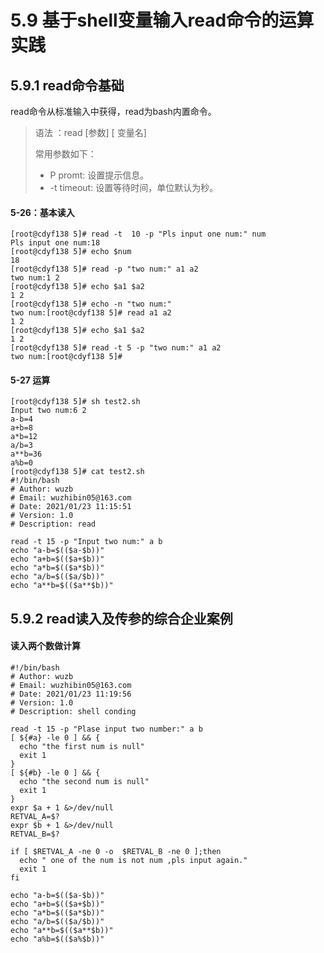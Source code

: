 # 5.9 基于shell变量输入read命令的运算实践



## 5.9.1 read命令基础

read命令从标准输入中获得，read为bash内置命令。

> 语法  ：read [参数]  [ 变量名]
>
> 常用参数如下：
>
> - P promt: 设置提示信息。
> - -t timeout: 设置等待时间，单位默认为秒。



#### 5-26：基本读入

```shell
[root@cdyf138 5]# read -t  10 -p "Pls input one num:" num
Pls input one num:18
[root@cdyf138 5]# echo $num
18
[root@cdyf138 5]# read -p "two num:" a1 a2
two num:1 2
[root@cdyf138 5]# echo $a1 $a2
1 2
[root@cdyf138 5]# echo -n "two num:"
two num:[root@cdyf138 5]# read a1 a2
1 2
[root@cdyf138 5]# echo $a1 $a2
1 2
[root@cdyf138 5]# read -t 5 -p "two num:" a1 a2
two num:[root@cdyf138 5]# 
```

#### 5-27  运算

```shell
[root@cdyf138 5]# sh test2.sh
Input two num:6 2
a-b=4
a+b=8
a*b=12
a/b=3
a**b=36
a%b=0
[root@cdyf138 5]# cat test2.sh
#!/bin/bash
# Author: wuzb
# Email: wuzhibin05@163.com
# Date: 2021/01/23 11:15:51
# Version: 1.0
# Description: read

read -t 15 -p "Input two num:" a b
echo "a-b=$(($a-$b))"
echo "a+b=$(($a+$b))"
echo "a*b=$(($a*$b))"
echo "a/b=$(($a/$b))"
echo "a**b=$(($a**$b))"
```



## 5.9.2 read读入及传参的综合企业案例



#### 读入两个数做计算

```shell
#!/bin/bash
# Author: wuzb
# Email: wuzhibin05@163.com
# Date: 2021/01/23 11:19:56
# Version: 1.0
# Description: shell conding

read -t 15 -p "Plase input two number:" a b
[ ${#a} -le 0 ] && {
  echo "the first num is null"
  exit 1
}
[ ${#b} -le 0 ] && {
  echo "the second num is null"
  exit 1
}
expr $a + 1 &>/dev/null
RETVAL_A=$?
expr $b + 1 &>/dev/null
RETVAL_B=$?

if [ $RETVAL_A -ne 0 -o  $RETVAL_B -ne 0 ];then
  echo " one of the num is not num ,pls input again."
  exit 1
fi

echo "a-b=$(($a-$b))"
echo "a+b=$(($a+$b))"
echo "a*b=$(($a*$b))"
echo "a/b=$(($a/$b))"
echo "a**b=$(($a**$b))"
echo "a%b=$(($a%$b))"
```


